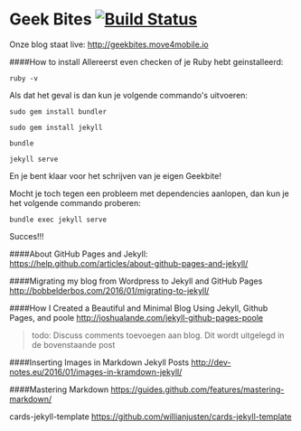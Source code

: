 # Geek Bites [![Build Status](https://travis-ci.org/move4mobile/move4mobile.github.io.svg?branch=master)](https://travis-ci.org/move4mobile/move4mobile.github.io)

Onze blog staat live: http://geekbites.move4mobile.io

####How to install
Allereerst even checken of je Ruby hebt geinstalleerd:

`ruby -v`

Als dat het geval is dan kun je volgende commando's uitvoeren:

`sudo gem install bundler`

`sudo gem install jekyll`

`bundle`

`jekyll serve`

En je bent klaar voor het schrijven van je eigen Geekbite!

Mocht je toch tegen een probleem met dependencies aanlopen, dan kun je het volgende commando proberen:

`bundle exec jekyll serve`

Succes!!!

####About GitHub Pages and Jekyll:
https://help.github.com/articles/about-github-pages-and-jekyll/

####Migrating my blog from Wordpress to Jekyll and GitHub Pages
http://bobbelderbos.com/2016/01/migrating-to-jekyll/

####How I Created a Beautiful and Minimal Blog Using Jekyll, Github Pages, and poole
http://joshualande.com/jekyll-github-pages-poole

> todo: Discuss comments toevoegen aan blog. Dit wordt uitgelegd in de bovenstaande post

####Inserting Images in Markdown Jekyll Posts
http://dev-notes.eu/2016/01/images-in-kramdown-jekyll/

####Mastering Markdown
https://guides.github.com/features/mastering-markdown/

cards-jekyll-template
https://github.com/willianjusten/cards-jekyll-template

